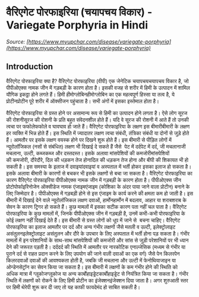 # वैरिएगेट पोरफाइरिया (चयापचय विकार) - Variegate Porphyria in Hindi
_Source: [https://www.myupchar.com/disease/variegate-porphyria](https://www.myupchar.com/disease/variegate-porphyria)_

## Introduction
वैरिएगेट पोरफाइरिया क्या है?
वैरिएगेट पोरफाइरिया (वीपी) एक जेनेटिक चयापचयचयापचय विकार है, जो पीपीओएक्स नामक जीन में गड़बड़ी के कारण होता है। इसकी वजह से शरीर में हिमी के उत्पादन में शामिल यौगिक इकठ्ठा होने लगते हैं। हिमी हीमोग्लोबिनहीमोग्लोबिन का एक महत्वपूर्ण हिस्सा या तत्व है, ये प्रोटीनप्रोटीन पूरे शरीर में ऑक्सीजन पहुंचाता है। सभी अंगों में इसका इस्तेमाल होता है। 
वैरिएगेट पोरफाइरिया से ग्रस्त होने पर असामान्य रूप से हिमी का उत्पादन होने लगता है। ऐसे लोग सूरज की रोशनीसूरज की रोशनी के प्रति बहुत संवेदनशील होते हैं। यदि वे सूरज की रोशनी में आते हैं तो उनकी त्वचा पर फफोलेफफोले व घावघाव हो जाते हैं।
वैरिएगेट पोरफाइरिया के लक्षण
इस बीमारीबीमारी के लक्षण हर व्यक्ति में भिन्न होते हैं। इस स्थिति में ज्यादातर लक्षण त्वचा संबंधी, तंत्रिका संबंधी या दोनों से जुड़े होते हैं। आमतौर पर इसके लक्षण वयस्क होने पर दिखने शुरू होते हैं। इस बीमारी से पीड़ित लोगों में न्यूरोलॉजिकल (नसों से संबंधित) लक्षण भी दिखाई दे सकते हैं जैसे  पेट में दर्दपेट में दर्द, जी मचलानाजी मचलाना, उल्टी, कब्जकब्ज और दस्तदस्त। इसके अलावा मांसपेशियों की कमजोरीमांसपेशियों की कमजोरी, दौरेदौरे, दिल की धड़कन तेज होनादिल की धड़कन तेज होना और बीपी की शिकायत भी हो सकती है। इस समस्या के इलाज में दवाइयांदवाइयां व अस्पताल में भर्ती होकर इसका इलाज हो सकता है। इसके अलावा बीमारी के कारणों से बचकर भी इसके लक्षणों से बचा जा सकता है।
वैरिएगेट पोरफाइरिया का कारण
वैरिएगेट पोरफाइरिया पीपीओएक्स नामक जीन में गड़बड़ी के कारण होता है। पीपीओएक्स जीन प्रोटोपोर्फाइरिनोजेन ऑक्सीडेज नामक एंजाइमएंजाइम (कोशिका के अंदर पाया जाने वाला प्रोटीन) बनाने के लिए जिम्मेदार है। पीपीओएक्स में गड़बड़ी होने से इस एंजाइम के कार्य करने की क्षमता कम हो जाती है। इस बीमारी में दिखाई देने वाले न्यूरोलॉजिकल लक्षण दवाओं, हार्मोनहार्मोन में बदलाव, आहार या शराबशराब के सेवन के कारण ट्रिगर हो सकते हैं। कुछ मामलों में इसका सटीक कारण पता नहीं चल पाता है। वैरिएगेट पोरफाइरिया के कुछ मामलों में, जिनके पीपीओएक्स जीन में गड़बड़ी है, उनमें कभी-कभी पोरफाइरिया के कोई लक्षण नहीं दिखाई देते हैं। इस बीमारी से ग्रस्त लोगों को धूप में जाने से  बचना चाहिए।
वैरिएगेट पोरफाइरिया का इलाज
आमतौर पर दर्द और अन्य गंभीर लक्षणों जैसे मतली व उल्टी, इलेक्ट्रोलाइट असंतुलनइलेक्ट्रोलाइट असंतुलन और दौरे के उपचार के लिए अस्पताल में भर्ती होना पड़ सकता है। गंभीर मामलों में इन परेशानियों के साथ-साथ मांसपेशियों की कमजोरी और सांस से जुड़ी परेशानियों पर भी ध्यान देने की जरूरत पड़ती है। दर्ददर्द की स्थिति में आमतौर पर नारकोटिक एनाल्जेसिक (मध्यम से गंभीर या पुराने दर्द से राहत प्रदान करने के लिए उपयोग की जाने वाली दवाओं का एक वर्ग) जैसे पेन किलरपेन किलरदवाओं दवाओं की आवश्यकता होती है, जबकि जी मचलाना और उल्टी में फेनोथियाजाइन या ओन्डेनसेट्रॉन का सेवन किया जा सकता है।
इस बीमारी में लक्षणों के कम गंभीर होने की स्थिति को अधिक मात्रा में ग्लूकोजग्लूकोज या अन्य कार्बोहाइड्रेटकार्बोहाइड्रेट से नियंत्रित किया जा सकता है। गंभीर स्थिति में लक्षणों को रोकने के लिए हिमी प्रोटीन का इंजेक्शनइंजेक्शन दिया जाता है। अगर शुरुआती स्तर पर हिमी थेरेपी शुरू कर दी जाए तो यह काफी फायदेमंद हो साबित सकती है।

